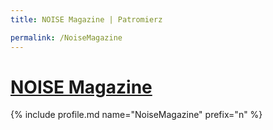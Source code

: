 ```yaml
---
title: NOISE Magazine | Patromierz

permalink: /NoiseMagazine
---
```


# [NOISE Magazine](https://patronite.pl/NoiseMagazine)

{% include profile.md name="NoiseMagazine" prefix="n" %}
